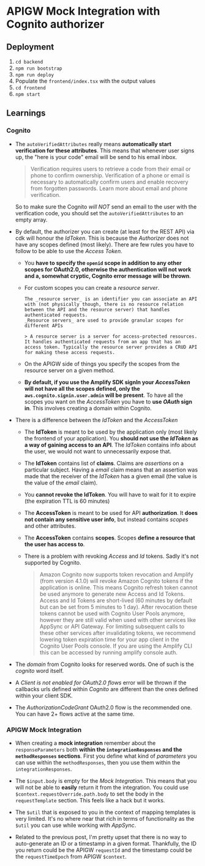 # APIGW Mock Integration with Cognito authorizer

## Deployment

1. `cd backend`
2. `npm run bootstrap`
3. `npm run deploy`
4. Populate the `frontend/index.tsx` with the output values
5. `cd frontend`
6. `npm start`

## Learnings

### Cognito

- The `autoVerifiedAttributes` really means **automatically start verification for these attributes**.
  This means that whenever user signs up, the "here is your code" email will be send to his email inbox.

  > Verification requires users to retrieve a code from their email or phone to confirm ownership. Verification of a phone or email is necessary to automatically confirm users and enable recovery from forgotten passwords. Learn more about email and phone verification.

  So to make sure the Cognito _will NOT_ send an email to the user with the verification code, you should set the `autoVerifiedAttributes` to an empty array.

- By default, the authorizer you can create (at least for the REST API) via cdk will honour the _IdToken_.
  This is because the _Authorizer_ does not have any scopes defined (most likely). There are few rules you have to follow to be able to use the _Access Token_.

  - You **have to specify the `openid` scope in addition to any other scopes for OAuth2.0, otherwise the authentication will not work and a, somewhat cryptic, Cognito error message will be thrown**.

  - For custom scopes you can create a _resource server_.

        The _resource server_ is an identifier you can associate an API with (not physically though, there is no resource relation between the API and the resource server) that handles authenticated requests.
        _Resource servers_ are used to provide granular scopes for different APIs

        > A resource server is a server for access-protected resources. It handles authenticated requests from an app that has an access token. Typically the resource server provides a CRUD API for making these access requests.

  - On the APIGW side of things you specify the scopes from the resource server on a given method.

  - **By default, if you use the Amplify SDK signIn your _AccessToken_ will not have all the scopes defined, only the `aws.cognito.signin.user.admin` will be present**. To have all the scopes you want on the _AccessToken_ you have to **use _OAuth_ sign in**. This involves creating a domain within Cognito.

- There is a difference between the _IdToken_ and the _AccessToken_

  - The **IdToken** is meant to be used by the application only (most likely the frontend of your application).
    You **should not use the _IdToken_ as a way of gaining access to an API**. The _IdToken_ contains info about the user, we would not want to unnecessarily expose that.

  - The **IdToken** contains list of **claims**. Claims are _assertions_ on a particular subject. Having a _email_ claim means that an assertion was made that the receiver of the _IdToken_ has a given email (the value is the value of the _email_ claim).

  - You **cannot revoke the IdToken**. You will have to wait for it to expire (the expiration TTL is 60 minutes)

  - The **AccessToken** is meant to be used for API **authorization**. It **does not contain any sensitive user info**, but instead contains _scopes_ and other attributes.

  - The **AccessToken** contains **scopes**. Scopes **define a resource that the user has access to**.

  - There is a problem with revoking _Access_ and _Id_ tokens. Sadly it's not supported by Cognito.

    > Amazon Cognito now supports token revocation and Amplify (from version 4.1.0) will revoke Amazon Cognito tokens if the application is online. This means Cognito refresh token cannot be used anymore to generate new Access and Id Tokens.
    > Access and Id Tokens are short-lived (60 minutes by default but can be set from 5 minutes to 1 day). After revocation these tokens cannot be used with Cognito User Pools anymore, however they are still valid when used with other services like AppSync or API Gateway.
    > For limiting subsequent calls to these other services after invalidating tokens, we recommend lowering token expiration time for your app client in the Cognito User Pools console. If you are using the Amplify CLI this can be accessed by running amplify console auth.

- The _domain_ from Cognito looks for reserved words. One of such is the _cognito_ word itself.

- A _Client is not enabled for OAuth2.0 flows_ error will be thrown if the callbacks urls defined within _Cognito_ are different than the ones defined within your client SDK.

- The _AuthorizationCodeGrant_ OAuth2.0 flow is the recommended one. You can have 2+ flows active at the same time.

### APIGW Mock Integration

- When creating a **mock integration** remember about the `responseParameters` both **within the `integrationResponses` and the `methodResponses` sections**. First you define what kind of _parameters_ you can use within the `methodResponses`, then you use them within the `integrationResponses`.

- The `$input.body` is empty for the _Mock Integration_. This means that you will not be able to **easily** return it from the integration.
  You could use `$context.requestOverride.path.body` to set the body in the `requestTemplate` section. This feels like a hack but it works.

- The `$util` that is exposed to you in the context of mapping templates is very limited. It's no where near that rich in terms of functionality as the
  `$util` you can use while working with _AppSync_.

- Related to the previous post, I'm pretty upset that there is no way to auto-generate an ID or a timestamp in a given format.
  Thankfully, the ID you return could be the APIGW `requestId` and the timestamp could be the `requestTimeEpoch` from APIGW `$context`.
